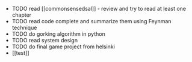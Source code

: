 - TODO read [[commonsensedsal]] - review and try to read at least one chapter
- TODO read code complete and summarize them using Feynman technique
- TODO do gorking algorithm in python
- TODO read system design
- TODO do final game project from helsinki
- [[test]]